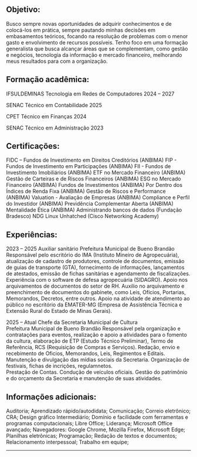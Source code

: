 Objetivo:
----------------------------------------------------------------------------------------------------------------------------------

Busco sempre novas oportunidades de adquirir conhecimentos e de colocá-los em prática, sempre pautando minhas decisões em embasamentos teóricos, focando na resolução de problemas com o menor gasto e envolvimento de recursos possíveis. 
Tenho foco em uma formação generalista que busca alcançar áreas que se complementam, como gestão e negócios, tecnologia da informação e mercado financeiro, melhorando meus resultados para com a organização.

Formação acadêmica: 
----------------------------------------------------------------------------------------------------------------------------------

IFSULDEMINAS Tecnologia em Redes de Computadores 2024 – 2027

SENAC Técnico em Contabilidade 2025

CPET Técnico em Finanças 2024 

SENAC Técnico em Administração 2023

Certificações:
----------------------------------------------------------------------------------------------------------------------------------

FIDC – Fundos de Investimento em Direitos Creditórios (ANBIMA)
FIP - Fundos de Investimento em Participações (ANBIMA)
FII - Fundos de Investimento Imobiliários (ANBIMA)
ETF no Mercado Financeiro (ANBIMA)
Gestão de Carteiras e de Riscos Financeiros (ANBIMA)
ESG no Mercado Financeiro (ANBIMA)
Fundos de Investimentos (ANBIMA)
Por Dentro dos Índices de Renda Fixa (ANBIMA)
Gestão de Riscos e Performance (ANBIMA)
Valuation - Avaliação de Empresas (ANBIMA)
Compliance e Perfil do Investidor (ANBIMA)
Previdência Complementar Aberta (ANBIMA)
Mentalidade Ética (ANBIMA)
Administrando bancos de dados (Fundação Bradesco)
NDG Linux Unhatched (Cisco Networking Academy)

Experiências:
----------------------------------------------------------------------------------------------------------------------------------

2023 – 2025 
Auxiliar sanitário 
Prefeitura Municipal de Bueno Brandão
	Responsável pelo escritório do IMA (Instituto Mineiro de Agropecuária), atualização de cadastro de produtores, controle de documentos, emissão de guias de transporte (GTA), fornecimento de informações, lançamentos de atestados, emissão de fichas sanitárias e agendamento de fiscalizações.
	Experiência com o software de defesa agropecuária (SIDAGRO). 
	Apoio nos arquivamentos de documentos do setor de RH. Auxilio no arquivamento e preenchimento de documentos do gabinete, como Leis, Ofícios, Portarias, Memorandos, Decretos, entre outros.
	Apoio na atividade de atendimento ao público no escritório da EMATER-MG (Empresa de Assistência Técnica e Extensão Rural do Estado de Minas Gerais).

2025 – Atual 
Chefe da Secretaria Municipal de Cultura  
Prefeitura Municipal de Bueno Brandão
	Responsável pela organização e contratações para eventos, realização e apoio a atividades para o fomento da cultura, elaboração de ETP (Estudo Técnico Preliminar), Termo de Referência, RCS (Requisição de Compras e Serviços). 
	Redação, envio e recebimento de Oficios, Memorandos, Leis, Regimentos e Editais.
	Manutenção e divulgação das mídias sociais da Secretaria. 
	Organização de festivais, fichas de incrições, regulamnetos.  
	Prestação de Contas. 
	Condução de veículos oficiais.
	Gestão do patrimônio e do orçamento da Secretaria e manutenção de suas atividades.

Informações adicionais:
----------------------------------------------------------------------------------------------------------------------------------

Auditoria;
Aprendizado rápido/autodidata;
Comunicação;
Correio eletrônico; 
CRA;
Design gráfico Intermediário;
Domínio e facilidade com ferramentas e programas computacionais;
Libre Office; 
Liderança;
Microsoft Office avançado;
Navegadores: Google Chrome, Mozilla Firefox, Microsoft Edge;
Planilhas eletrônicas;
Programação;
Redação de textos e documentos;
Relacionamento interpessoal;
Trabalho em equipe;

----------------------------------------------------------------------------------------------------------------------------------


<!--
-->
